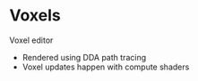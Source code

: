 # Voxels
Voxel editor

- Rendered using DDA path tracing
- Voxel updates happen with compute shaders

